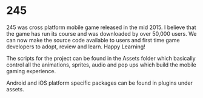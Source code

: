 # 245
245 was cross platform mobile game released in the mid 2015. I believe that the game has run its course and was downloaded by over 50,000 users. We can now make the source code available to users and first time game developers to adopt, review and learn. Happy Learning!

The scripts for the project can be found in the Assets folder which basically control all the animations, sprites, audio and pop ups which build the mobile gaming experience.

Android and iOS platform specific packages can be found in plugins under assets.

